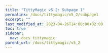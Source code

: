 ```yaml
---
title: "TittyMagic v5.2: Subpage 1"
permalink: /docs/tittymagic/v5_2/subpage1
excerpt: ""
last_modified_at: 2023-04-26T14:00:00+02:00
toc: true
sidebar:
  nav: docs_tittymagic
parent_url: /docs/tittymagic/v5_2
---
```

